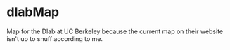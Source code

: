 dlabMap
=======

Map for the Dlab at UC Berkeley because the current map on their website isn't up to snuff according to me.





